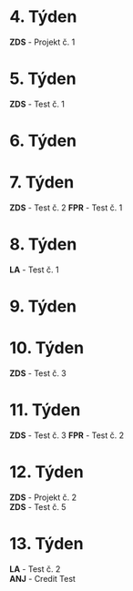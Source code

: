 # 4. Týden

**ZDS** - Projekt č. 1 

# 5. Týden

**ZDS** - Test č. 1

# 6. Týden



# 7. Týden

**ZDS** - Test č. 2
**FPR** - Test č. 1

# 8. Týden

**LA** - Test č. 1

# 9. Týden



# 10. Týden

**ZDS** - Test č. 3

# 11. Týden

**ZDS** - Test č. 3
**FPR** - Test č. 2

# 12. Týden

**ZDS** - Projekt č. 2 <br>
**ZDS** - Test č. 5

# 13. Týden

**LA** - Test č. 2 <br>
**ANJ** - Credit Test
